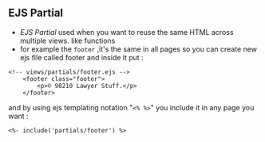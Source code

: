 ## EJS Partial

- *EJS Partial* used when you want to reuse the same HTML across multiple views. like functions
- for example the `footer` ,it's the same in all pages so you can create new ejs file called footer and inside it put :

```
<!-- views/partials/footer.ejs -->
    <footer class="footer">
        <p>© 90210 Lawyer Stuff.</p>
    </footer>
```

and by using ejs templating notation "`<% %>`" you include it in any page you want :

```
<%- include('partials/footer') %>
```
